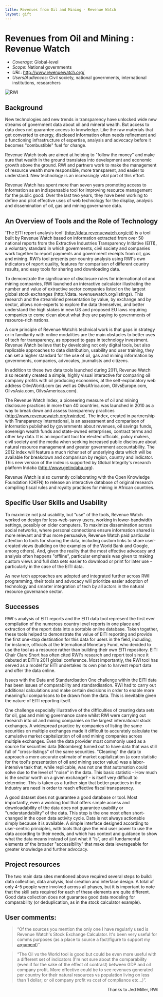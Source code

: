 ```yaml
---
title: Revenues from Oil and Mining - Revenue Watch
layout: gift
---
```


# Revenues from Oil and Mining : Revenue Watch 


* *Coverage*: Global-level 
* *Scope*: National governments 
* *URL*: http://www.revenuewatch.org/ 
* *Users/Audiences*: Civil society, national governments, international institutions, researchers 

![RWI](http://farm9.staticflickr.com/8158/7272473162_226235031b_o.png)

## Background 
New technologies and new trends in transparency have unlocked wide new streams of government data about oil and mineral wealth. But access to data does not guarantee access to knowledge. Like the raw materials that get converted to energy, disclosed information often needs refinement and a functioning infrastructure of expertise, analysis and advocacy before it becomes "combustible" fuel for change. 


Revenue Watch tools are aimed at helping to "follow the money" and make sure that wealth in the ground translates into development and economic growth above the ground. RWI and partners work to make the management of resource wealth more responsible, more transparent, and easier to understand. New technology is an increasingly vital part of this effort. 


Revenue Watch has spent more than seven years promoting access to information as an indispensable tool for improving resource management for the public good. Over the last two years, they have been working to define and pilot effective uses of web technology for the display, analysis and dissemination of oil, gas and mining governance data. 


## An Overview of Tools and the Role of Technology 


‘The EITI report analysis tool’ (http://data.revenuewatch.org/eiti) is a tool built by Revenue Watch based on information extracted from over 50 national reports from the Extractive Industries Transparency Initiative (EITI), a voluntary standard in which governments, civil society and companies work together to report payments and government receipts from oil, gas and mining. RWI’s tool presents per-country analysis using RWI's own indicators of report quality, features for comparison of different country results, and easy tools for sharing and downloading data.  


To demonstrate the significance of disclosure rules for international oil and mining companies, RWI launched an interactive calculator illustrating the number and value of extractive sector companies listed on the largest global stock exchanges (http://data. revenuewatch.org/listings). This research and the streamlined presentation by value, by exchange and by sector, allows non-experts to explore the data themselves, and better understand the high stakes in new US and proposed EU laws requiring companies to come clean about what they are paying to governments of resource-rich nations. 


A core principle of Revenue Watch’s technical work is that gaps in strategy or in familiarity with online modalities are the main obstacles to better uses of tech for transparency, as opposed to gaps in technology investment. Revenue Watch believe that by developing not only digital tools, but also replicable approaches to data distribution, usability and user training, they can set a higher standard for the use of oil, gas and mining information by governments, companies, advocates, journalists and citizens. 


In addition to these two data tools launched during 2011, Revenue Watch also recently created a simple, highly visual interactive for comparing oil company profits with oil producing economies, at the self-explanatory web address OilvsWorld.com (as well as OilvsAfrica.com, OilvsEurope.com, OilvsAsia.com, OilvsAmericas.com). 


The Revenue Watch Index, a pioneering measure of oil and mining disclosure practices in more than 40 countries, was launched in 2010 as a way to break down and assess transparency practices (http://www.revenuewatch.org/rwindex). The index, created in partnership with Transparency International, is an assessment and comparison of information published by governments about revenues, oil savings funds, sovereign wealth funds and state-owned enterprises, contract terms and other key data. It is an important tool for elected officials, policy makers, civil society and the media when seeking increased public disclosure about natural resource management and greater government accountability. The 2012 index will feature a much richer set of underlying data which will be available for breakdown and comparison by region, country and indicator. This new version of the index is supported by Global Integrity's research platform Indaba (http://www.getindaba.org). 


Revenue Watch is also currently collaborating with the Open Knowledge Foundation (OKFN) to release an interactive database of original research compiling fiscal rules and royalty practices for mining in African countries. 


## Specific User Skills and Usability 
To maximize not just usability, but “use” of the tools, Revenue Watch worked on design for less-web-savvy users, working in lower-bandwidth settings, possibly on older computers. To maximize dissemination across social networks, where personal connections ensure information shared is more relevant and thus more persuasive, Revenue Watch paid particular attention to tools for sharing the data, including custom links to share user-created views (building on the examples of the World Bank and Google, among others). And, given the reality that the most effective advocacy and analysis often happens "offline", particular emphasis was given to making custom views and full data sets easier to download or print for later use - particularly in the case of the EITI data. 


As new tech approaches are adopted and integrated further across RWI programming, their tools and advocacy will prioritize easier adoption of technology and smarter integration of tech by all actors in the natural resource governance sector. 


## Successes 
RWI's analysis of EITI reports and the EITI data tool represent the first ever compilation of the numerous country level reports in one place and extraction of the report data into a sortable online database. Taken together, these tools helped to demonstrate the value of EITI reporting and provide the first one-stop destination for this data for users in the field, including, for instance, officials at the International Monetary Fund, who decided to use the tool as a resource rather than building their own EITI repository. EITI Chair Clare Short has often cited RWI's research and report tool since it debuted at EITI's 2011 global conference. Most importantly, the RWI tool has served as a model for EITI undertakes its own plan to harvest report data and offer the data online. 


Issues with the Data and Standardisation 
One challenge within the EITI data has been issues of comparability and standardisation. RWI had to carry out additional calculations and make certain decisions in order to enable more meaningful comparisons to be drawn from the data. This is inevitable given the nature of EITI reporting itself. 


One challenge especially illustrative of the difficulties of creating data sets for oil, gas and mining governance came whilst RWI were carrying out research into oil and mining companies on the largest international stock exchanges. A widespread practice by companies of listing the same securities on multiple exchanges made it difficult to accurately calculate the cumulative market capitalization of oil and mining companies across multiple exchanges. Even the data provider most commonly used as a source for securities data (Bloomberg) turned out to have data that was still full of "cross-listings" of the same securities. "Cleaning" the data to approach a more accurate estimate of market capitalization (a core statistic for the tool's presentation of oil and mining sector value) was a labor-intensive task that, while replicable, was not one that automation could solve due to the level of "noise" in the data. This basic statistic - How much is the sector worth on a given exchange? - is itself very difficult to determine. This is taken as a further sign that better practices in the industry are need in order to reach effective fiscal transparency.


A good dataset does not guarantee a good database or tool. Most importantly, even a working tool that offers simple access and downloadability of the data does not guarantee usability or "understandability" of the data. This step is the one most often short-changed in the open data activity cycle. Data is not always actionable simply because it is available. A simple interface designed according to user-centric principles, with tools that give the end user power to use the data according to their needs, and which has context and guidance to show what the data means instead of just what it ”is”, are all fundamental elements of the broader "accessibility" that make data leverageable for greater knowledge and further advocacy. 


## Project resources 
The two main data sites mentioned above required several steps to build: data collection, data analysis, tool creation and interface design. A total of only 4-5 people were involved across all phases, but it is important to note that the skill sets required for each of these elements are quite different. Good data collection does not guarantee good data modeling for comparability (or deduplication, as in the stock calculator example). 


## User comments: 
> “Of the sources you mention the only one I have regularly used is Revenue Watch's Stock Exchange Calculator. It's been very useful for comms purposes (as a place to source a fact/figure to support my [argument](http://publishwhatyoupay.org/newsroom/blog/why-dodd-frank-1504-won%E2%80%99t-undermine-competitiveness))”. 


>“The Oil vs the World tool is good but could be even more useful with a different set of indicators (I'm not sure about the comparability (even if for the sake of the effect of contrast) between GDP and oil company profit. More effective could be to see revenues generated per country for their natural resources vs population living on less than 1 dollar; or oil company profit vs cost of compliance etc...)”. 

<p style="text-align: right">Thanks to Jed Miller, RWI</p>

